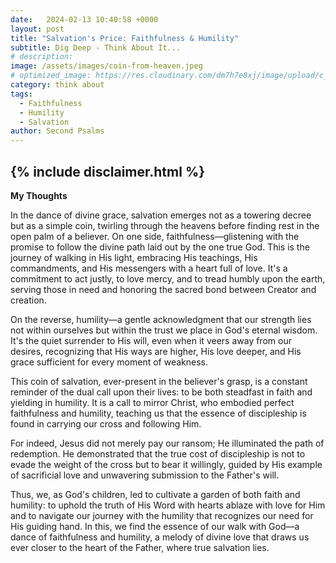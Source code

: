 ```yaml
---
date:   2024-02-13 10:40:58 +0000
layout: post
title: "Salvation's Price: Faithfulness & Humility"
subtitle: Dig Deep - Think About It...
# description: 
image: /assets/images/coin-from-heaven.jpeg
# optimized_image: https://res.cloudinary.com/dm7h7e8xj/image/upload/c_scale,w_380/v1559821647/theme2_ylcxxz.jpg
category: think about
tags:
  - Faithfulness
  - Humility
  - Salvation
author: Second Psalms
---
```


{% include disclaimer.html %}
---

**My Thoughts**

In the dance of divine grace, salvation emerges not as a towering decree but as a simple coin, twirling through the heavens before finding rest in the open palm of a believer. On one side, faithfulness—glistening with the promise to follow the divine path laid out by the one true God. This is the journey of walking in His light, embracing His teachings, His commandments, and His messengers with a heart full of love. It's a commitment to act justly, to love mercy, and to tread humbly upon the earth, serving those in need and honoring the sacred bond between Creator and creation.

On the reverse, humility—a gentle acknowledgment that our strength lies not within ourselves but within the trust we place in God's eternal wisdom. It's the quiet surrender to His will, even when it veers away from our desires, recognizing that His ways are higher, His love deeper, and His grace sufficient for every moment of weakness.

This coin of salvation, ever-present in the believer's grasp, is a constant reminder of the dual call upon their lives: to be both steadfast in faith and yielding in humility. It is a call to mirror Christ, who embodied perfect faithfulness and humility, teaching us that the essence of discipleship is found in carrying our cross and following Him.

For indeed, Jesus did not merely pay our ransom; He illuminated the path of redemption. He demonstrated that the true cost of discipleship is not to evade the weight of the cross but to bear it willingly, guided by His example of sacrificial love and unwavering submission to the Father's will.

Thus, we, as God's children, led to cultivate a garden of both faith and humility: to uphold the truth of His Word with hearts ablaze with love for Him and to navigate our journey with the humility that recognizes our need for His guiding hand. In this, we find the essence of our walk with God—a dance of faithfulness and humility, a melody of divine love that draws us ever closer to the heart of the Father, where true salvation lies.